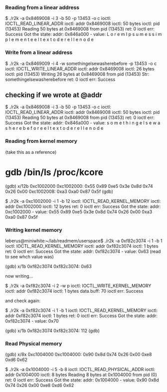 ### Reading from a linear address

$ ./r2k -a 0x8469008 -i 3 -b 50 -p 13453 -o c
ioctl: IOCTL_READ_LINEAR_ADDR
ioctl: addr 0x8469008
ioctl: 50 bytes
ioctl: pid (13453)
Reading 50 bytes at 0x8469008 from pid (13453)
ret: 0
ioctl err: Success
Got the state: addr: 0x846a000 - value: L o r e m   I p s u m   e s   s i m p l e m e n t e   e l   t e x t o   d e   r e l l e n o   d e
   
### Write from a linear address

$ ./r2k -a 0x8469009 -i 4 -w somethingelsewasherebefore -p 13453 -o c
ioctl: IOCTL_WRITE_LINEAR_ADDR
ioctl: addr 0x8469008
ioctl: 26 bytes
ioctl: pid (13453)
Writing 26 bytes at 0x8469008 from pid (13453)
Str: somethingelsewasherebefore
ret: 0
ioctl err: Success

## checking if we wrote at @addr

$ ./r2k -a 0x8469008 -i 3 -b 50 -p 13453 -o c
ioctl: IOCTL_READ_LINEAR_ADDR
ioctl: addr 0x8469008
ioctl: 50 bytes
ioctl: pid (13453)
Reading 50 bytes at 0x8469008 from pid (13453)
ret: 0
ioctl err: Success
Got the state: addr: 0x846a000 - value: s o m e t h i n g e l s e w a s h e r e b e f o r e   e l   t e x t o   d e   r e l l e n o   d e



### Reading from kernel memory

(take this as a reference)
# gdb /bin/ls /proc/kcore
(gdb) x/12b 0xc1002000
0xc1002000:	0x55	0x89	0xe5	0x3e	0x8d	0x74	0x26	0x00
0xc1002008:	0xa3	0xa0	0x87	0x5f
(gdb)


$ ./r2k -a 0xc1002000 -i 1 -b 12
ioctl: IOCTL_READ_KERNEL_MEMORY
ioctl: addr 0xc1002000
ioctl: 12 bytes
ret: 0
ioctl err: Success
Got the state: addr: 0xc1002000 - value: 0x55 0x89 0xe5 0x3e 0x8d 0x74 0x26 0x00 0xa3 0xa0 0x87 0x5f 


### Writing kernel memory

leberus@miniwhite:~/lab/readmem/userspace$  ./r2k -a 0xf82c3074 -i 1 -b 1
ioctl: IOCTL_READ_KERNEL_MEMORY
ioctl: addr 0xf82c3074
ioctl: 1 bytes
ret: 0
ioctl err: Success
Got the state: addr: 0xf82c3074 - value: 0x63    (read to see whch value was)

(gdb) x/1b 0xf82c3074
0xf82c3074:	0x63

now writing...

$  ./r2k -a 0xf82c3074 -i 2 -w p
ioctl: IOCTL_WRITE_KERNEL_MEMORY
ioctl: addr 0xf82c3074
ioctl: 1 bytes
data.buff: 70
ioctl err: Success


and check again:


$ ./r2k -a 0xf82c3074 -i 1 -b 1
ioctl: IOCTL_READ_KERNEL_MEMORY
ioctl: addr 0xf82c3074
ioctl: 1 bytes
ret: 0
ioctl err: Success
Got the state: addr: 0xf82c3074 - value: 0x70

(gdb) x/1b 0xf82c3074
0xf82c3074:	112
(gdb)



### Read Physical memory


(gdb) x/8x 0xc1004000
0xc1004000:	0x90	0x8d	0x74	0x26	0x00	0xe8	0xd6	0x62

$ ./r2k -a 0x1004000 -i 5 -b 8
ioctl: IOCTL_READ_PHYSICAL_ADDR
ioctl: addr 0x1004000
ioctl: 8 bytes
Reading 8 bytes at 0x1004000 from pid (0)
ret: 0
ioctl err: Success
Got the state: addr: 0x1004000 - value: 0x90 0x8d 0x74 0x26 0x00 0xe8 0xd6 0x62
